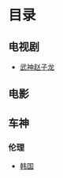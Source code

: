 目录
===

电视剧
------

* [武神赵子龙](https://github.com/2000100627/zhiboyuan/blob/main/Teleplay/WuShenZhaoZiLong.m3u)



电影
-----




车神
----

### 伦理
* [韩国](https://github.com/2000100627/zhiboyuan/blob/main/Drive/LunLi/Korea)
